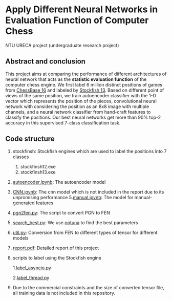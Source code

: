 # Apply Different Neural Networks in Evaluation Function of Computer Chess

NTU URECA project (undergraduate research project)

## Abstract and conclusion
This project aims at comparing the performance of different architectures 
of neural network that acts as the **statistic evaluation function** of 
the computer chess engine. We first label 6 million distinct positions of 
games from [ChessBase 16](https://shop.chessbase.com/en/products/chessbase_16_mega_package?ref=RF191-8I2RXB2L67) and labeled by 
[Stockfish 13](https://stockfishchess.org/blog/2021/stockfish-13/). Based on different point of views of the same
position, we train autoencoder classifier with the 1-D vector which represents the position of the pieces, convolutional neural network
with considering the position as an 8x8 image with multiple channels, and a neural network classifier from hand-craft features to classify the positions.
Our best neural networks get more than 90% top-2 accuracy in this supervised
7-class classification task.

## Code structure
1. stockfinsh: Stockfish engines which are used to label the positions into 7 classes 
   1. stockfinsh12.exe
   2. stockfinsh13.exe
2. [autoencoder.ipynb](autoencoder.ipynb): The autoencoder model
3. [CNN.ipynb](CNN.ipynb): The cnn model which is not included in the report due to its unpromising performance
5.[manual.ipynb](manual.ipynb): The model for manual-generated features
4. [pgn2fen.py](pgn2fen.py): The script to convert PGN to FEN
5. [search_best.py](search_best.py): We use [optuna](https://optuna.org/) to find the best parameters
6. [util.py](util.py): Conversion from FEN to different types of tensor for different models
7. [report.pdf](report.pdf): Detailed report of this project
8. scripts to label using the Stockfish engine

   1.[label_asyncio.py](label_asyncio.py)

   2.[label_thread.py](label_thread.py)

9. Due to the commercial constraints and the size of converted tensor file, all training data is not included in this repository.

